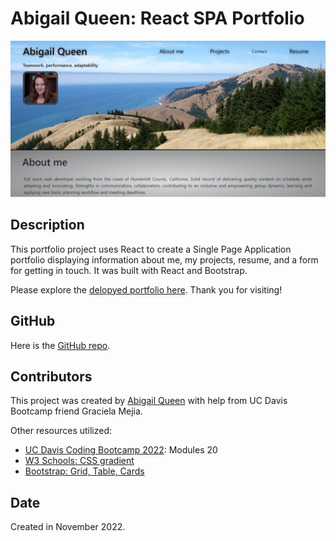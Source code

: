 # Abigail Queen: React SPA Portfolio
![screenshot of app](/src/assets/images/react-portfolio-SS.jpg)

## Description
This portfolio project uses React to create a Single Page Application portfolio displaying information about me, my projects, resume, and a form for getting in touch. It was built with React and Bootstrap. 

Please explore the [delopyed portfolio here](http://abi-queen.github.io/abi-queen-spa). Thank you for visiting! 

## GitHub
Here is the [GitHub repo](https://github.com/Abi-Queen/abi-queen-spa). 

## Contributors
This project was created by [Abigail Queen](https://github.com/Abi-Queen) with help from UC Davis Bootcamp friend Graciela Mejia.

Other resources utilized:
- [UC Davis Coding Bootcamp 2022](https://bootcamp.ucdavis.edu/): Modules 20
- [W3 Schools: CSS gradient](https://www.w3schools.com/)
- [Bootstrap: Grid, Table, Cards](https://getbootstrap.com/docs/4.6/getting-started/introduction/)

## Date
Created in November 2022.